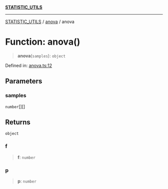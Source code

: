 [**STATISTIC_UTILS**](../../README.md)

***

[STATISTIC_UTILS](../../README.md) / [anova](../README.md) / anova

# Function: anova()

> **anova**(`samples`): `object`

Defined in: [anova.ts:12](https://github.com/dailker/everyutil/blob/88c583cdd8386be54599315f93f88880d20b94f3/src/statistic/anova.ts#L12)

## Parameters

### samples

`number`[][]

## Returns

`object`

### f

> **f**: `number`

### p

> **p**: `number`
